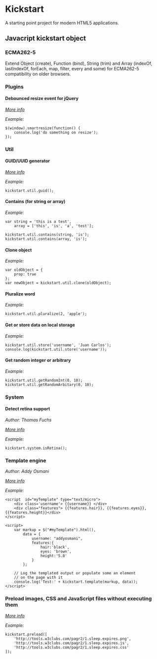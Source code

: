 # Kickstart

A starting point project for modern HTML5 applications.

## Javacript kickstart object

### ECMA262-5

Extend Object (create), Function (bind), String (trim) and Array (indexOf, lastIndexOf, forEach, map, filter, every and some) for ECMA262-5 compatibility on older browsers.

### Plugins

#### Debounced resize event for jQuery

[*More info*](http://paulirish.com/2009/throttled-smartresize-jquery-event-handler/)

*Example:*

	$(window).smartresize(function() {
		console.log('do something on resize');
	});

### Util

#### GUID/UUID generator

[*More info*](http://es.wikipedia.org/wiki/Globally_Unique_Identifier)

*Example:*

	kickstart.util.guid();

#### Contains (for string or array)

*Example:*

	var string = 'this is a test',
		array = ['this', 'is', 'a', 'test'];

	kickstart.util.contains(string, 'is');
	kickstart.util.contains(array, 'is');

#### Clone object

*Example:*

	var oldObject = {
		prop: true
	};
	var newObject = kickstart.util.clone(oldObject);

#### Pluralize word

*Example:*

	kickstart.util.pluralize(2, 'apple');

#### Get or store data on local storage

*Example:*

	kickstart.util.store('username', 'Juan Carlos');
	console.log(kickstart.util.store('username'));

#### Get random integer or arbitrary

*Example:*

	kickstart.util.getRandomInt(0, 10);
	kickstart.util.getRandomArbitary(0, 10);

### System

#### Detect retina support

*Author: Thomas Fuchs*

[*More info*](https://gist.github.com/3161015)

*Example:*

	kickstart.system.isRetina();

### Template engine

*Author: Addy Osmani*

[*More info*](https://github.com/addyosmani/microtemplatez)

*Example:*

	<script  id="myTemplate" type="text/micro">
		<div class='username'> {{username}} </div>
		<div class="features"> {{features.hair}}, {{features.eyes}}, {{features.height}}</div>
	</script>

	<script>
		var markup = $("#myTemplate").html(),
			data = {
				username: "addyosmani",
				features:{
					hair:'black',
					eyes: 'brown',
					height:'5.8'
				}
			};

		// Log the templated output or populate some an element
		// on the page with it
		console.log('Test:' + kickstart.template(markup, data));
	</script>

### Preload images, CSS and JavaScript files without executing them

[*More info*](http://www.phpied.com/preload-cssjavascript-without-execution/)

*Example:*

	kickstart.preload([
		'http://tools.w3clubs.com/pagr2/1.sleep.expires.png',
		'http://tools.w3clubs.com/pagr2/1.sleep.expires.js',
		'http://tools.w3clubs.com/pagr2/1.sleep.expires.css'
	]);
